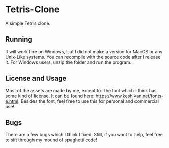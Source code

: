 # Tetris-Clone
A simple Tetris clone.
## Running
It will work fine on Windows, but I did not make a version for MacOS or any Unix-Like systems. You can recompile with the source code after I release it. For Windows users, unzip the folder and run the program.
## License and Usage
Most of the assets are made by me, except for the font which I think has some kind of license. It can be found here: https://www.keshikan.net/fonts-e.html. Besides the font, feel free to use this for personal and commercial use!
## Bugs
There are a few bugs which I think I fixed. Still, if you want to help, feel free to sift through my mound of spaghetti code!
